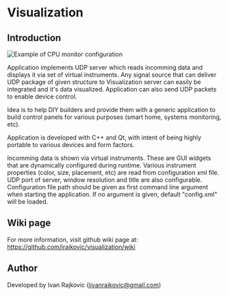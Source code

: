 # Visualization

## Introduction

<img src="https://raw.githubusercontent.com/wiki/irajkovic/visualization/images/cpu_monitor.png" alt="Example of CPU monitor configuration">

Application implements UDP server which reads incomming data and displays it
via set of virtual instruments. Any signal source that can deliver UDP package 
of given structure to Visualization server can easily be integrated and it's 
data visualized. Application can also send UDP packets to enable device control.

Idea is to help DIY builders and provide them with a generic application to build 
control panels for various purposes (smart home, systems monitoring, etc). 

Application is developed with C++ and Qt, with intent of being highly portable
to various devices and form factors.

Incomming data is shown via virtual instruments. These are GUI widgets  that
are dynamically configured during runtime. Various instrument properties
(color, size, placement, etc) are read from configuration xml file. 
UDP port of server, window resolution and title are also configurable.
Configuration file path should be given as first command line argument when 
starting the application. If no argument is given, default "config.xml" will be 
loaded.

## Wiki page

For more information, visit github wiki page at:
https://github.com/irajkovic/visualization/wiki

## Author
Developed by Ivan Rajkovic (iivanrajkovic@gmail.com)







